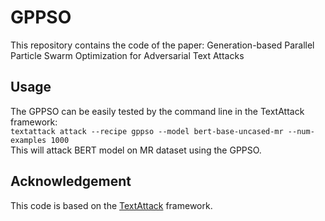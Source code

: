 # GPPSO
This repository contains the code of the paper: Generation-based Parallel Particle Swarm Optimization for Adversarial Text Attacks
## Usage  
The GPPSO can be easily tested by the command line in the TextAttack framework:  
`textattack attack --recipe gppso --model bert-base-uncased-mr --num-examples 1000`  
This will attack BERT model on MR dataset using the GPPSO.  
## Acknowledgement  
This code is based on the [TextAttack](https://github.com/QData/TextAttack) framework.
